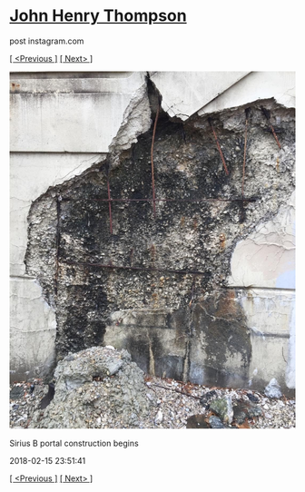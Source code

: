 # [John Henry Thompson](../README.md)
post instagram.com

[[ <Previous ]](2018-02-17-2.md) [[ Next> ]](2018-02-15-2.md)

[![](../media/2018-02-15/Sirius-B-portal-construction-begins.jpg)](../README.md)

Sirius B portal construction begins

2018-02-15 23:51:41

[[ <Previous ]](2018-02-17-2.md) [[ Next> ]](2018-02-15-2.md)